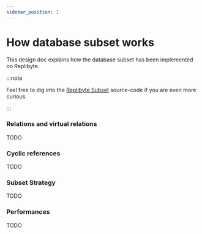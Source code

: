 ```yaml
---
sidebar_position: 1
---
```


# How database subset works

This design doc explains how the database subset has been implemented on Replibyte. 

:::note

Feel free to dig into the [Replibyte Subset](https://github.com/Qovery/Replibyte/tree/main/subset) source-code if you are even more curious.

:::

### Relations and virtual relations

TODO

### Cyclic references

TODO

### Subset Strategy

TODO

### Performances

TODO
